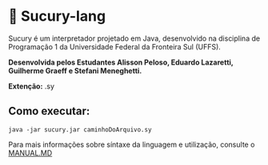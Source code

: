 # **🐍 Sucury-lang** 

Sucury é um interpretador projetado em Java, desenvolvido na disciplina de Programação 1 da Universidade Federal da Fronteira Sul (UFFS).

**Desenvolvida pelos Estudantes Alisson Peloso, Eduardo Lazaretti, Guilherme Graeff e Stefani Meneghetti.**

**Extenção:** .sy

## **Como executar**:
```
java -jar sucury.jar caminhoDoArquivo.sy
```
Para mais informações sobre síntaxe da linguagem e utilização, consulte o [MANUAL.MD](https://github.com/alissonpeloso/Sucury-lang/blob/main/MANUAL.md)
